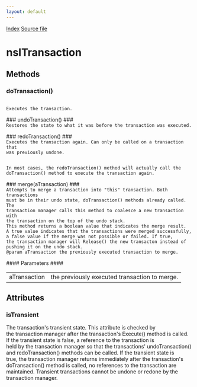 ```yaml
---
layout: default
---
```

<div id='links'><a href="../index.html">Index</a>
<a href="http://dxr.mozilla.org/mozilla-central/source/editor/txmgr/nsITransaction.idl">Source file</a>
</div>

# nsITransaction #

## Methods ##

### doTransaction() ###
<code>  
Executes the transaction.  
  
</code>
### undoTransaction() ###
<code>  
Restores the state to what it was before the transaction was executed.  
  
</code>
### redoTransaction() ###
<code>  
Executes the transaction again. Can only be called on a transaction that  
was previously undone.  
<P>  
In most cases, the redoTransaction() method will actually call the  
doTransaction() method to execute the transaction again.  
  
</code>
### merge(aTransaction) ###
<code>  
Attempts to merge a transaction into "this" transaction. Both transactions  
must be in their undo state, doTransaction() methods already called. The  
transaction manager calls this method to coalesce a new transaction with  
the transaction on the top of the undo stack.  
This method returns a boolean value that indicates the merge result.  
A true value indicates that the transactions were merged successfully,  
a false value if the merge was not possible or failed. If true,  
the transaction manager will Release() the new transacton instead of  
pushing it on the undo stack.  
@param aTransaction the previously executed transaction to merge.  
  
</code>
#### Parameters ####

<table>

<tr>
<td>aTransaction</td>
<td>the previously executed transaction to merge.  
</td>
</tr>

</table>

## Attributes ##

### isTransient ###
  
The transaction's transient state. This attribute is checked by  
the transaction manager after the transaction's Execute() method is called.  
If the transient state is false, a reference to the transaction is  
held by the transaction manager so that the transactions' undoTransaction()  
and redoTransaction() methods can be called. If the transient state is  
true, the transaction manager returns immediately after the transaction's  
doTransaction() method is called, no references to the transaction are  
maintained. Transient transactions cannot be undone or redone by the  
transaction manager.  
  
